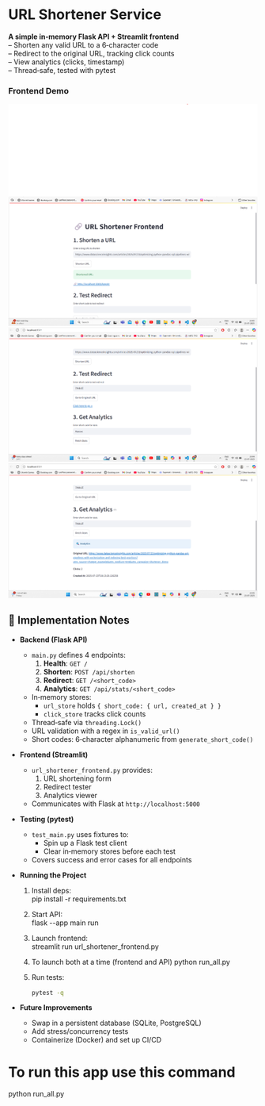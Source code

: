 # URL Shortener Service

**A simple in‑memory Flask API + Streamlit frontend**  
– Shorten any valid URL to a 6‑character code  
– Redirect to the original URL, tracking click counts  
– View analytics (clicks, timestamp)  
– Thread‑safe, tested with pytest 

### Frontend Demo
![Shorten a URL](images/imga.png)
![Test Redirect](images/imgb.png)
![Get Analytics](images/imgc.png)

## 📝 Implementation Notes

- **Backend (Flask API)**  
  - `main.py` defines 4 endpoints:  
    1. **Health**: `GET /`  
    2. **Shorten**: `POST /api/shorten`  
    3. **Redirect**: `GET /<short_code>`  
    4. **Analytics**: `GET /api/stats/<short_code>`  
  - In‑memory stores:  
    - `url_store` holds `{ short_code: { url, created_at } }`  
    - `click_store` tracks click counts  
  - Thread‑safe via `threading.Lock()`  
  - URL validation with a regex in `is_valid_url()`  
  - Short codes: 6‑character alphanumeric from `generate_short_code()`

- **Frontend (Streamlit)**  
  - `url_shortener_frontend.py` provides:  
    1. URL shortening form  
    2. Redirect tester  
    3. Analytics viewer  
  - Communicates with Flask at `http://localhost:5000`

- **Testing (pytest)**  
  - `test_main.py` uses fixtures to:  
    - Spin up a Flask test client  
    - Clear in‑memory stores before each test  
  - Covers success and error cases for all endpoints

- **Running the Project**  
  1. Install deps:  
     pip install -r requirements.txt
       
  2. Start API:  
     flask --app main run

  3. Launch frontend:  
     streamlit run url_shortener_frontend.py
    
  4. To launch both at a time (frontend and API)
      python run_all.py
    
  4. Run tests:  
     ```bash
     pytest -q
     ```

- **Future Improvements**  
  - Swap in a persistent database (SQLite, PostgreSQL)  
  - Add stress/concurrency tests  
  - Containerize (Docker) and set up CI/CD  



# To run this app use this command
python run_all.py
